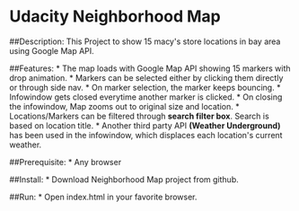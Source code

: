 # Udacity Neighborhood Map

##Description:
This Project to show 15 macy's store locations in bay area using Google Map API.

##Features:
    * The map loads with Google Map API showing 15 markers with drop animation.
    * Markers can be selected either by clicking them directly or through side nav.
    * On marker selection, the marker keeps bouncing.
    * Infowindow gets closed everytime another marker is clicked.
    * On closing the infowindow, Map zooms out to original size and location.
    * Locations/Markers can be filtered through **search filter box**. Search is based on location title.
    * Another third party API **(Weather Underground)** has been used in the infowindow, which displaces each location's current weather.

##Prerequisite:
    * Any browser

##Install:
    * Download Neighborhood Map project from github.

##Run:
    * Open index.html in your favorite browser.
